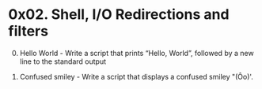 # 0x02. Shell, I/O Redirections and filters

0. Hello World - Write a script that prints “Hello, World”, followed by a new line to the standard output

1. Confused smiley - Write a script that displays a confused smiley "(Ôo)'.


